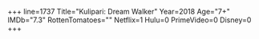 +++
line=1737
Title="Kulipari: Dream Walker"
Year=2018
Age="7+"
IMDb="7.3"
RottenTomatoes=""
Netflix=1
Hulu=0
PrimeVideo=0
Disney=0
+++

